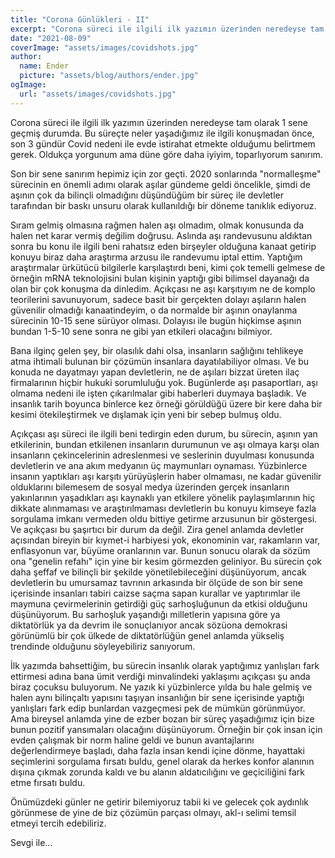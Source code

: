 ```yaml
---
title: "Corona Günlükleri - II"
excerpt: "Corona süreci ile ilgili ilk yazımın üzerinden neredeyse tam olarak 1 sene geçmiş durumda. Bu süreçte neler yaşadığımız ile ilgili konuşmadan önce, son 3 gündür Covid nedeni ile evde istirahat etmekte olduğumu belirtmem gerek. Oldukça yorgunum ama düne göre daha iyiyim, toparlıyorum sanırım."
date: "2021-08-09"
coverImage: "assets/images/covidshots.jpg"
author:
  name: Ender
  picture: "assets/blog/authors/ender.jpg"
ogImage:
  url: "assets/images/covidshots.jpg"
---
```


Corona süreci ile ilgili ilk yazımın üzerinden neredeyse tam olarak 1 sene geçmiş durumda. Bu süreçte neler yaşadığımız ile ilgili konuşmadan önce, son 3 gündür Covid nedeni ile evde istirahat etmekte olduğumu belirtmem gerek. Oldukça yorgunum ama düne göre daha iyiyim, toparlıyorum sanırım.

Son bir sene sanırım hepimiz için zor geçti. 2020 sonlarında "normalleşme" sürecinin en önemli adımı olarak aşılar gündeme geldi öncelikle, şimdi de aşının çok da bilinçli olmadığını düşündüğüm bir süreç ile devletler tarafından bir baskı unsuru olarak kullanıldığı bir döneme tanıklık ediyoruz.

Sıram gelmiş olmasına rağmen halen aşı olmadım, olmak konusunda da halen net karar vermiş değilim doğrusu. Aslında aşı randevusunu aldıktan sonra bu konu ile ilgili beni rahatsız eden birşeyler olduğuna kanaat getirip konuyu biraz daha araştırma arzusu ile randevumu iptal ettim. Yaptığım araştırmalar ürkütücü bilgilerle karşılaştırdı beni, kimi çok temelli gelmese de örneğin mRNA teknolojisini bulan kişinin yaptığı gibi bilimsel dayanağı da olan bir çok konuşma da dinledim. Açıkçası ne aşı karşıtıyım ne de komplo teorilerini savunuyorum, sadece basit bir gerçekten dolayı aşıların halen güvenilir olmadığı kanaatindeyim, o da normalde bir aşının onaylanma sürecinin 10-15 sene sürüyor olması. Dolayısı ile bugün hiçkimse aşının bundan 1-5-10 sene sonra ne gibi yan etkileri olacağını bilmiyor.

Bana ilginç gelen şey, bir olasılık dahi olsa, insanların sağlığını tehlikeye atma ihtimali bulunan bir çözümün insanlara dayatılabiliyor olması. Ve bu konuda ne dayatmayı yapan devletlerin, ne de aşıları bizzat üreten ilaç firmalarının hiçbir hukuki sorumluluğu yok. Bugünlerde aşı pasaportları, aşı olmama nedeni ile işten çıkarılmalar gibi haberleri duymaya başladık. Ve insanlık tarih boyunca binlerce kez örneği görüldüğü üzere bir kere daha bir kesimi ötekileştirmek ve dışlamak için yeni bir sebep bulmuş oldu.

Açıkçası aşı süreci ile ilgili beni tedirgin eden durum, bu sürecin, aşının yan etkilerinin, bundan etkilenen insanların durumunun ve aşı olmaya karşı olan insanların çekincelerinin adreslenmesi ve seslerinin duyulması konusunda devletlerin ve ana akım medyanın üç maymunları oynaması. Yüzbinlerce insanın yaptıkları aşı karşıtı yürüyüşlerin haber olmaması, ne kadar güvenilir olduklarını bilemesem de sosyal medya üzerinden gerçek insanların yakınlarının yaşadıkları aşı kaynaklı yan etkilere yönelik paylaşımlarının hiç dikkate alınmaması ve araştırılmaması devletlerin bu konuyu kimseye fazla sorgulama imkanı vermeden oldu bittiye getirme arzusunun bir göstergesi. Ve açıkçası bu şaşırtıcı bir durum da değil. Zira genel anlamda devletler açısından bireyin bir kıymet-i harbiyesi yok, ekonominin var, rakamların var, enflasyonun var, büyüme oranlarının var. Bunun sonucu olarak da sözüm ona "genelin refahı" için yine bir kesim görmezden geliniyor. Bu sürecin çok daha şeffaf ve bilinçli bir şekilde yönetilebileceğini düşünüyorum, ancak devletlerin bu umursamaz tavrının arkasında bir ölçüde de son bir sene içerisinde insanları tabiri caizse saçma sapan kurallar ve yaptırımlar ile maymuna çevirmelerinin getirdiği güç sarhoşluğunun da etkisi olduğunu düşünüyorum. Bu sarhoşluk yaşandığı milletlerin yapısına göre ya diktatörlük ya da devrim ile sonuçlanıyor ancak sözüona demokrasi görünümlü bir çok ülkede de diktatörlüğün genel anlamda yükseliş trendinde olduğunu söyleyebiliriz sanıyorum.

İlk yazımda bahsettiğim, bu sürecin insanlık olarak yaptığımız yanlışları fark ettirmesi adına bana ümit verdiği minvalindeki yaklaşımı açıkçası şu anda biraz çocuksu buluyorum. Ne yazık ki yüzbinlerce yılda bu hale gelmiş ve halen aynı bilinçaltı yapısını taşıyan insanlığın bir sene içerisinde yaptığı yanlışları fark edip bunlardan vazgeçmesi pek de mümkün görünmüyor. Ama bireysel anlamda yine de ezber bozan bir süreç yaşadığımız için bize bunun pozitif yansımaları olacağını düşünüyorum. Örneğin bir çok insan için evden çalışmak bir norm haline geldi ve bunun avantajlarını değerlendirmeye başladı, daha fazla insan kendi içine dönme, hayattaki seçimlerini sorgulama fırsatı buldu, genel olarak da herkes konfor alanının dışına çıkmak zorunda kaldı ve bu alanın aldatıcılığını ve geçiciliğini fark etme fırsatı buldu.

Önümüzdeki günler ne getirir bilemiyoruz tabii ki ve gelecek çok aydınlık görünmese de yine de biz çözümün parçası olmayı, akl-ı selimi temsil etmeyi tercih edebiliriz.

Sevgi ile...
